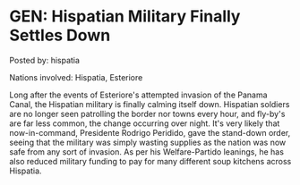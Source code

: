 # GEN: Hispatian Military Finally Settles Down

Posted by: hispatia

Nations involved: Hispatia, Esteriore

Long after the events of Esteriore's attempted invasion of the Panama Canal, the Hispatian military is finally calming itself down. Hispatian soldiers are no longer seen patrolling the border nor towns every hour, and fly-by's are far less common, the change occurring over night. It's very likely that now-in-command, Presidente Rodrigo Peridido, gave the stand-down order, seeing that the military was simply wasting supplies as the nation was now safe from any sort of invasion. As per his Welfare-Partido leanings, he has also reduced military funding to pay for many different soup kitchens across Hispatia.